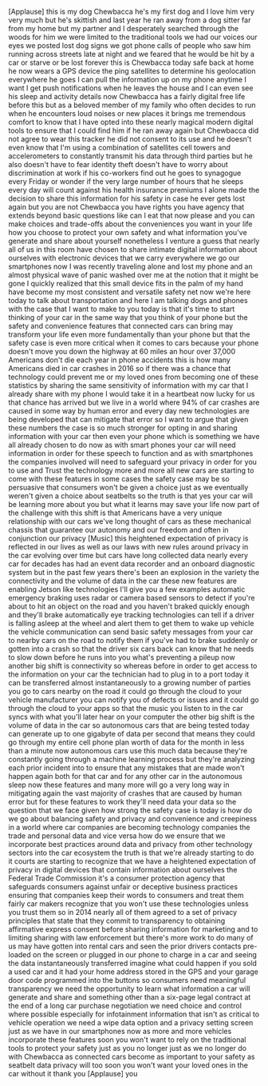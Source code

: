 
[Applause]
this is my dog Chewbacca he&#39;s my first
dog and I love him very very much
but he&#39;s skittish and last year he ran
away from a dog sitter far from my home
but my partner and I desperately
searched through the woods for him we
were limited to the traditional tools we
had our voices our eyes we posted lost
dog signs we got phone calls of people
who saw him running across streets late
at night and we feared that he would be
hit by a car or starve or be lost
forever this is Chewbacca today safe
back at home he now wears a GPS device
the ping satellites to determine his
geolocation everywhere he goes I can
pull the information up on my phone
anytime I want
I get push notifications when he leaves
the house and I can even see his sleep
and activity details now Chewbacca has a
fairly digital free life before this but
as a beloved member of my family who
often decides to run when he encounters
loud noises or new places it brings me
tremendous comfort to know that I have
opted into these nearly magical modern
digital tools to ensure that I could
find him if he ran away again but
Chewbacca did not agree to wear this
tracker he did not consent to its use
and he doesn&#39;t even know that I&#39;m using
a combination of satellites cell towers
and accelerometers to constantly
transmit his data through third parties
but he also doesn&#39;t have to fear
identity theft
doesn&#39;t have to worry about
discrimination at work if his co-workers
find out he goes to synagogue every
Friday or wonder if the very large
number of hours that he sleeps every day
will count against his health insurance
premiums I alone made the decision to
share this information for his safety in
case he ever gets lost again but you are
not Chewbacca you have rights you have
agency that extends beyond basic
questions like can I eat that now please
and you can make choices and trade-offs
about the conveniences you want in your
life
how you choose to protect your own
safety and what information you&#39;ve
generate and share about yourself
nonetheless I venture a guess that
nearly all of us in this room have
chosen to share intimate digital
information about ourselves with
electronic devices that we carry
everywhere we go our smartphones now I
was recently traveling alone and lost my
phone and an almost physical wave of
panic washed over me at the notion that
it might be gone I quickly realized that
this small device fits in the palm of my
hand have become my most consistent and
versatile safety net now we&#39;re here
today to talk about transportation and
here I am talking dogs and phones with
the case that I want to make to you
today is that it&#39;s time to start
thinking of your car in the same way
that you think of your phone but the
safety and convenience features that
connected cars can bring may transform
your life even more fundamentally than
your phone but that the safety case is
even more critical when it comes to cars
because your phone doesn&#39;t move you down
the highway at 60 miles an hour over
37,000 Americans don&#39;t die each year in
phone accidents this is how many
Americans died in car crashes in 2016 so
if there was a chance that technology
could prevent me or my loved ones from
becoming one of these statistics by
sharing the same sensitivity of
information with my car that I already
share with my phone I would take it in a
heartbeat now lucky for us that chance
has arrived but we live in a world where
94% of car crashes are caused in some
way by human error and every day new
technologies are being developed that
can mitigate that error so I want to
argue that given these numbers the case
is so much stronger for opting in and
sharing information with your car then
even your phone which is something we
have all already chosen to do now as
with smart phones your car will need
information in order for these speech
to function and as with smartphones the
companies involved will need to
safeguard your privacy in order for you
to use and Trust the technology more and
more all new cars are starting to come
with these features in some cases the
safety case may be so persuasive that
consumers won&#39;t be given a choice
just as we eventually weren&#39;t given a
choice about seatbelts so the truth is
that yes your car will be learning more
about you but what it learns may save
your life now part of the challenge with
this shift is that Americans have a very
unique relationship with our cars we&#39;ve
long thought of cars as these mechanical
chassis that guarantee our autonomy and
our freedom and often in conjunction our
privacy
[Music]
this heightened expectation of privacy
is reflected in our lives as well as our
laws with new rules around privacy in
the car evolving over time but cars have
long collected data nearly every car for
decades has had an event data recorder
and an onboard diagnostic system but in
the past few years there&#39;s been an
explosion in the variety the
connectivity and the volume of data in
the car these new features are enabling
Jetson like technologies I&#39;ll give you a
few examples automatic emergency braking
uses radar or camera based sensors to
detect if you&#39;re about to hit an object
on the road and you haven&#39;t braked
quickly enough and they&#39;ll brake
automatically eye tracking technologies
can tell if a driver is falling asleep
at the wheel and alert them to get them
to wake up vehicle the vehicle
communication can send basic safety
messages from your car to nearby cars on
the road to notify them if you&#39;ve had to
brake suddenly or gotten into a crash so
that the driver six cars back can know
that he needs to slow down before he
runs into you what&#39;s preventing a pileup
now another big shift is connectivity so
whereas before in order to get access to
the information on your car the
technician had to plug in to a port
today it can be transferred almost
instantaneously to a growing number of
parties you go to cars nearby on the
road it could go through the cloud to
your vehicle manufacturer you can notify
you of defects or issues and it could go
through the cloud to your apps so that
the music you listen to in the car syncs
with what you&#39;ll later hear on your
computer the other big shift is the
volume of data in the car
so autonomous cars that are being tested
today can generate up to one gigabyte of
data per second that means they could go
through my entire cell phone plan worth
of data for the month in less than a
minute now autonomous cars use this much
data because they&#39;re constantly going
through a machine learning process but
they&#39;re analyzing each prior incident
into
to ensure that any mistakes that are
made won&#39;t happen again both for that
car and for any other car in the
autonomous sleep now these features and
many more will go a very long way in
mitigating again the vast majority of
crashes that are caused by human error
but for these features to work
they&#39;ll need data your data so the
question that we face given how strong
the safety case is today is how do we go
about balancing safety and privacy and
convenience and creepiness in a world
where car companies are becoming
technology companies the trade and
personal data and vice versa how do we
ensure that we incorporate best
practices around data and privacy from
other technology sectors into the car
ecosystem the truth is that we&#39;re
already starting to do it courts are
starting to recognize that we have a
heightened expectation of privacy in
digital devices that contain information
about ourselves the Federal Trade
Commission it&#39;s a consumer protection
agency that safeguards consumers against
unfair or deceptive business practices
ensuring that companies keep their words
to consumers and treat them fairly car
makers recognize that you won&#39;t use
these technologies unless you trust them
so in 2014 nearly all of them agreed to
a set of privacy principles that state
that they commit to transparency to
obtaining affirmative express consent
before sharing information for marketing
and to limiting sharing with law
enforcement but there&#39;s more work to do
many of us may have gotten into rental
cars and seen the prior drivers contacts
pre-loaded on the screen or plugged in
our phone to charge in a car and seeing
the data instantaneously transferred
imagine what could happen if you sold a
used car and it had your home address
stored in the GPS and your garage door
code programmed into the buttons so
consumers need meaningful transparency
we need the opportunity to learn what
information a car will generate and
share
and something other than a six-page
legal contract at the end of a long car
purchase negotiation we need choice and
control where possible especially for
infotainment information that isn&#39;t as
critical to vehicle operation we need a
wipe data option and a privacy setting
screen just as we have in our
smartphones now as more and more
vehicles incorporate these features soon
you won&#39;t want to rely on the
traditional tools to protect your safety
just as you no longer just as we no
longer do with Chewbacca as connected
cars become as important to your safety
as seatbelt
data privacy will too soon you won&#39;t
want your loved ones in the car without
it thank you
[Applause]
you

